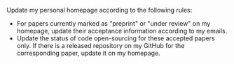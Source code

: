 Update my personal homepage according to the following rules:
- For papers currently marked as "preprint" or "under review" on my homepage, update their acceptance information according to my emails.
- Update the status of code open-sourcing for these accepted papers only. If there is a released repository on my GitHub for the corresponding paper, update it on my homepage.